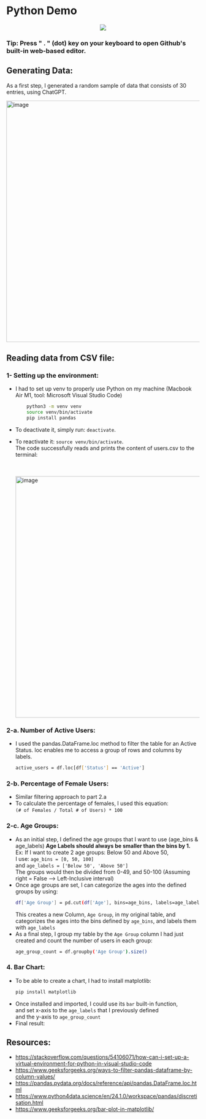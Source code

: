 # Python Demo

<p align="center"> 
<img src="https://skillicons.dev/icons?i=python,vscode"/>
</p>

### Tip: Press " . " (dot) key on your keyboard to open Github's built-in web-based editor.

## Generating Data:

As a first step, I generated a random sample of data that consists of 30 entries, using ChatGPT.

<img width="630" alt="image" src="https://github.com/user-attachments/assets/67a93ed6-9df0-4cd9-8797-af1b7e61d5ee">

## Reading data from CSV file:

### 1- Setting up the environment:

- I had to set up venv to properly use Python on my machine (Macbook Air M1, tool: Microsoft Visual Studio Code)
  ```bash
      python3 -m venv venv
      source venv/bin/activate
      pip install pandas
  ```
- To deactivate it, simply run: `deactivate`.
- To reactivate it: `source venv/bin/activate`.  
  The code successfully reads and prints the content of users.csv to the terminal:

  <br></br>
  <img width="630" alt="image" src="https://github.com/user-attachments/assets/a209260b-c26e-43ed-a2c7-166cbd2d7c82">

### 2-a. Number of Active Users:

- I used the pandas.DataFrame.loc method to filter the table for an Active Status.
  loc enables me to access a group of rows and columns by labels.
  ```bash
  active_users = df.loc[df['Status'] == 'Active']
  ```

### 2-b. Percentage of Female Users:

- Similar filtering approach to part 2.a
- To calculate the percentage of females, I used this equation:  
  `(# of Females / Total # of Users) * 100`

### 2-c. Age Groups:

- As an initial step, I defined the age groups that I want to use (age_bins & age_labels)
  **Age Labels should always be smaller than the bins by 1.**  
  Ex: If I want to create 2 age groups: Below 50 and Above 50,  
  I use: `age_bins = [0, 50, 100]`  
  and `age_labels = ['Below 50', 'Above 50']`  
  The groups would then be divided from 0-49, and 50-100 (Assuming right = False --> Left-Inclusive interval)
- Once age groups are set, I can categorize the ages into the defined groups by using:
  ```bash
  df['Age Group'] = pd.cut(df['Age'], bins=age_bins, labels=age_labels)
  ```
  This creates a new Column, `Age Group`, in my original table, and categorizes the ages into the bins defined by `age_bins`, and labels them with `age_labels`
- As a final step, I group my table by the `Age Group` column I had just created and count the number of users in each group:
  ```bash
  age_group_count = df.groupby('Age Group').size()
  ```

### 4. Bar Chart:

- To be able to create a chart, I had to install matplotlib:
  ```bash
  pip install matplotlib
  ```
- Once installed and imported, I could use its `bar` built-in function,  
  and set x-axis to the `age_labels` that I previously defined  
  and the y-axis to `age_group_count`
- Final result:

## Resources:

- https://stackoverflow.com/questions/54106071/how-can-i-set-up-a-virtual-environment-for-python-in-visual-studio-code
- https://www.geeksforgeeks.org/ways-to-filter-pandas-dataframe-by-column-values/
- https://pandas.pydata.org/docs/reference/api/pandas.DataFrame.loc.html
- https://www.python4data.science/en/24.1.0/workspace/pandas/discretisation.html
- https://www.geeksforgeeks.org/bar-plot-in-matplotlib/
